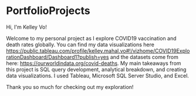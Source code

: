 # PortfolioProjects
Hi, I'm Kelley Vo!

Welcome to my personal project as I explore COVID19 vaccination and death rates globally. 
You can find my data visualizations here https://public.tableau.com/profile/kelley.mahal.vo#!/vizhome/COVID19ExplorationDashboard/Dashboard1?publish=yes
and the datasets come from here: https://ourworldindata.org/covid-deaths. 
My main takeaways from this project is SQL query development, analytical breakdown, and creating data visualizations.
I used Tableau, Microsoft SQL Server Studio, and Excel.

Thank you so much for checking out my exploration!
